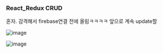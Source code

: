### React_Redux CRUD
혼자. 감격해서 firebase연결 전에 올림ㅋㅋㅋㅋ 앞으로 계속 update할 


![image](https://user-images.githubusercontent.com/85012454/155554950-2d799a4b-52d0-4eca-a861-9817ff7dbb39.png)

![image](https://user-images.githubusercontent.com/85012454/155555027-25ec21cf-85aa-4efe-aa3c-02b7ac6e8829.png)
